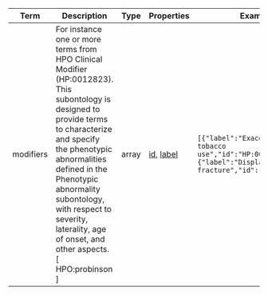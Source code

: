|Term | Description | Type | Properties | Example | Enum|
| ---| ---| ---| ---| ---| --- |
| modifiers | For instance one or more terms from HPO Clinical Modifier (HP:0012823). This subontology is designed to provide terms to characterize and specify the phenotypic abnormalities defined in the Phenotypic abnormality subontology, with respect to severity, laterality, age of onset, and other aspects. [ HPO:probinson ]  | array | [id](./id.md), [label](./label.md) | `[{"label":"Exacerbated by tobacco use","id":"HP:0032500"},{"label":"Displaced fracture","id":"HP:4000053"}]` | NA|
